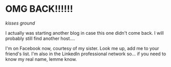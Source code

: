 # OMG BACK!!!!!!

*kisses ground*

I actually was starting another blog in case this one didn't come back. I will probably still find another host....

I'm on Facebook now, courtesy of my sister. Look me up, add me to your friend's list. I'm also in the LinkedIn professional network so... if you need to know my real name, lemme know.
